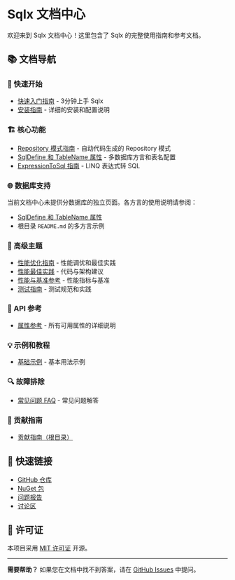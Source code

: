 # Sqlx 文档中心

欢迎来到 Sqlx 文档中心！这里包含了 Sqlx 的完整使用指南和参考文档。

## 📚 文档导航

### 🚀 快速开始
- [快速入门指南](getting-started.md) - 3分钟上手 Sqlx
- [安装指南](installation.md) - 详细的安装和配置说明

### 🏗️ 核心功能
- [Repository 模式指南](repository-pattern.md) - 自动代码生成的 Repository 模式
- [SqlDefine 和 TableName 属性](sqldefine-tablename.md) - 多数据库方言和表名配置
- [ExpressionToSql 指南](expression-to-sql.md) - LINQ 表达式转 SQL

### 🌐 数据库支持
当前文档中心未提供分数据库的独立页面。各方言的使用说明请参阅：
- [SqlDefine 和 TableName 属性](sqldefine-tablename.md)
- 根目录 `README.md` 的多方言示例

### 🔧 高级主题
- [性能优化指南](OPTIMIZATION_GUIDE.md) - 性能调优和最佳实践
- [性能最佳实践](BEST_PRACTICES.md) - 代码与架构建议
- [性能与基准参考](PERFORMANCE_GUIDE.md) - 性能指标与基准
- [测试指南](TESTING_GUIDE.md) - 测试规范和实践

### 📖 API 参考
- [属性参考](api/attributes.md) - 所有可用属性的详细说明

### 💡 示例和教程
- [基础示例](examples/basic-examples.md) - 基本用法示例

### 🔍 故障排除
- [常见问题 FAQ](troubleshooting/faq.md) - 常见问题解答

### 🤝 贡献指南
- [贡献指南（根目录）](../CONTRIBUTING.md)

## 🔗 快速链接

- [GitHub 仓库](https://github.com/Cricle/Sqlx)
- [NuGet 包](https://www.nuget.org/packages/Sqlx/)
- [问题报告](https://github.com/Cricle/Sqlx/issues)
- [讨论区](https://github.com/Cricle/Sqlx/discussions)

## 📄 许可证

本项目采用 [MIT 许可证](../License.txt) 开源。

---

**需要帮助？** 如果您在文档中找不到答案，请在 [GitHub Issues](https://github.com/Cricle/Sqlx/issues) 中提问。
